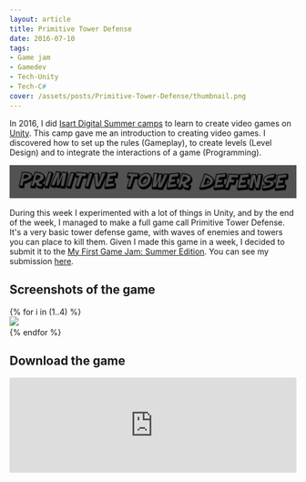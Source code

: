 ```yaml
---
layout: article
title: Primitive Tower Defense
date: 2016-07-10
tags:
- Game jam
- Gamedev
- Tech-Unity
- Tech-C#
cover: /assets/posts/Primitive-Tower-Defense/thumbnail.png
---
```


In 2016, I did [Isart Digital Summer camps](https://www.isart.com/summer-camps/video-game-creation/) to learn to create video games on [Unity](https://unity.com/).
This camp gave me an introduction to creating video games. I discovered how to set up the rules (Gameplay), to create levels (Level Design) and to integrate the interactions of a game (Programming).

![banner](/assets/posts/Primitive-Tower-Defense/banner.png)

During this week I experimented with a lot of things in Unity, and by the end of the week, I managed to make a full game call Primitive Tower Defense. It's a very basic tower defense game, with waves of enemies and towers you can place to kill them.
Given I made this game in a week, I decided to submit it to the [My First Game Jam: Summer Edition](https://itch.io/jam/my-first-game-jam-summer-2016). You can see my submission [here](https://itch.io/jam/my-first-game-jam-summer-2016/rate/75019).

## Screenshots of the game

<div class="swiper swiper-demo my-3 swiper-demo--0" style="height: auto;">
  <div class="swiper__wrapper">
  {% for i in (1..4) %}
    <div class="swiper__slide"><img class="lightbox-ignore" src="/assets/posts/Primitive-Tower-Defense/screen{{i}}.png"/></div>
  {% endfor %}
  </div>
  <div class="swiper__button swiper__button--prev fas fa-chevron-left"></div>
  <div class="swiper__button swiper__button--next fas fa-chevron-right"></div>
</div>

## Download the game

<iframe frameborder="0" src="https://itch.io/embed/75019" width="100%" height="167"><a href="https://gabrielvidal.itch.io/primitive-tower-defense">Primitive Tower Defense by Gabriel Vidal</a></iframe>

<script>
  {%- include scripts/lib/swiper.js -%}
  var SOURCES = window.TEXT_VARIABLES.sources;
  window.Lazyload.js(SOURCES.jquery, function() {
    $('.swiper-demo--0').swiper();
  });
</script>